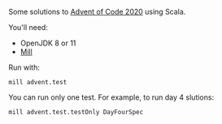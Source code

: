 Some solutions to [Advent of Code 2020](https://adventofcode.com/2020) using Scala.

You'll need:

 - OpenJDK 8 or 11
 - [Mill](http://www.lihaoyi.com/mill/)

Run with:

    mill advent.test

You can run only one test. For example, to run day 4 slutions:

    mill advent.test.testOnly DayFourSpec

